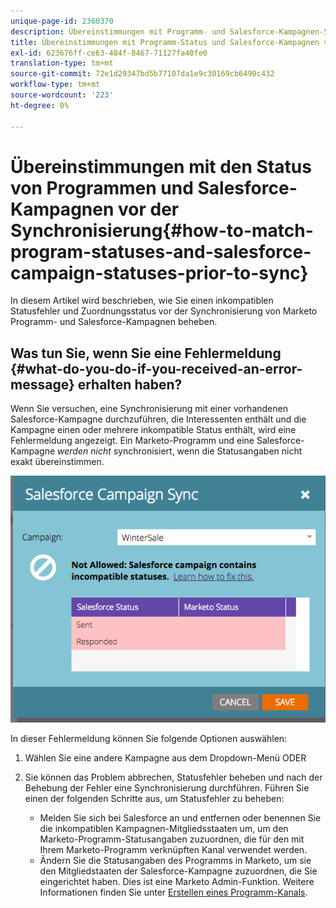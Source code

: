 ```yaml
---
unique-page-id: 2360370
description: Übereinstimmungen mit Programm- und Salesforce-Kampagnen-Status vor der Synchronisierung - Marketo Docs - Produktdokumentation
title: Übereinstimmungen mit Programm-Status und Salesforce-Kampagnen vor der Synchronisierung
exl-id: 623676ff-ce63-484f-8467-71127fa40fe0
translation-type: tm+mt
source-git-commit: 72e1d29347bd5b77107da1e9c30169cb6490c432
workflow-type: tm+mt
source-wordcount: '223'
ht-degree: 0%

---
```


# Übereinstimmungen mit den Status von Programmen und Salesforce-Kampagnen vor der Synchronisierung{#how-to-match-program-statuses-and-salesforce-campaign-statuses-prior-to-sync}

In diesem Artikel wird beschrieben, wie Sie einen inkompatiblen Statusfehler und Zuordnungsstatus vor der Synchronisierung von Marketo Programm- und Salesforce-Kampagnen beheben.

## Was tun Sie, wenn Sie eine Fehlermeldung {#what-do-you-do-if-you-received-an-error-message} erhalten haben?

Wenn Sie versuchen, eine Synchronisierung mit einer vorhandenen Salesforce-Kampagne durchzuführen, die Interessenten enthält und die Kampagne einen oder mehrere inkompatible Status enthält, wird eine Fehlermeldung angezeigt. Ein Marketo-Programm und eine Salesforce-Kampagne *werden nicht* synchronisiert, wenn die Statusangaben nicht exakt übereinstimmen.

![](assets/image2015-7-22-9-3a23-3a29.png)

In dieser Fehlermeldung können Sie folgende Optionen auswählen:

1. Wählen Sie eine andere Kampagne aus dem Dropdown-Menü ODER
1. Sie können das Problem abbrechen, Statusfehler beheben und nach der Behebung der Fehler eine Synchronisierung durchführen. Führen Sie einen der folgenden Schritte aus, um Statusfehler zu beheben:

   * Melden Sie sich bei Salesforce an und entfernen oder benennen Sie die inkompatiblen Kampagnen-Mitgliedsstaaten um, um den Marketo-Programm-Statusangaben zuzuordnen, die für den mit Ihrem Marketo-Programm verknüpften Kanal verwendet werden.
   * Ändern Sie die Statusangaben des Programms in Marketo, um sie den Mitgliedstaaten der Salesforce-Kampagne zuzuordnen, die Sie eingerichtet haben. Dies ist eine Marketo Admin-Funktion. Weitere Informationen finden Sie unter [Erstellen eines Programm-Kanals](/help/marketo/product-docs/administration/tags/create-a-program-channel.md).
